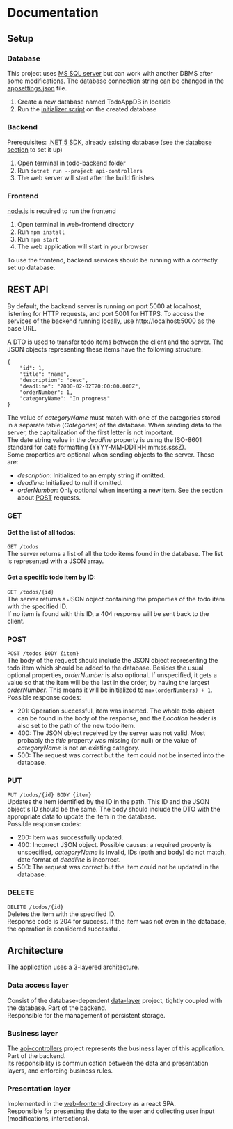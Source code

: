 # Documentation

## Setup

### Database
This project uses [MS SQL server](https://www.microsoft.com/en-us/sql-server/sql-server-downloads) but can work with another DBMS after some modifications. The database connection string can be changed in the [appsettings.json](todo-backend/api-controllers/appsettings.json) file.
1. Create a new database named TodoAppDB in localdb
2. Run the [initializer script](todo-backend/db/db_init.sql) on the created database

### Backend
Prerequisites: [.NET 5 SDK](https://dotnet.microsoft.com/download/dotnet/5.0), already existing database (see the [database section](#database) to set it up)
1. Open terminal in todo-backend folder
1. Run `dotnet run --project api-controllers`
1. The web server will start after the build finishes

### Frontend
[node.js](https://nodejs.org/en/download/) is required to run the frontend
1. Open terminal in web-frontend directory
1. Run `npm install`
1. Run `npm start`
1. The web application will start in your browser

To use the frontend, backend services should be running with a correctly set up database.

## REST API
By default, the backend server is running on port 5000 at localhost, listening for HTTP requests, and port 5001 for HTTPS. To access the services of the backend running locally, use http://localhost:5000 as the base URL.

A DTO is used to transfer todo items between the client and the server. The JSON objects representing these items have the following structure:  

    {
        "id": 1,
        "title": "name",
        "description": "desc",
        "deadline": "2000-02-02T20:00:00.000Z",
        "orderNumber": 1,
        "categoryName": "In progress"
    }

The value of *categoryName* must match with one of the categories stored in a separate table (*Categories*) of the database. When sending data to the server, the capitalization of the first letter is not important.  
The date string value in the *deadline* property is using the ISO-8601 standard for date formatting (YYYY-MM-DDTHH:mm:ss.sssZ).  
Some properties are optional when sending objects to the server. These are:
- *description*: Initialized to an empty string if omitted.
- *deadline*: Initialized to null if omitted.
- *orderNumber*: Only optional when inserting a new item. See the section about [POST](#post) requests.

### GET
#### Get the list of all todos:
`GET /todos`  
The server returns a list of all the todo items found in the database.
The list is represented with a JSON array.

#### Get a specific todo item by ID:
`GET /todos/{id}`  
The server returns a JSON object containing the properties of the todo item with the specified ID.  
If no item is found with this ID, a 404 response will be sent back to the client.

### POST
`POST /todos BODY {item}`  
The body of the request should include the JSON object representing the todo item which should be added to the database. Besides the usual optional properties, *orderNumber* is also optional. If unspecified, it gets a value so that the item will be the last in the order, by having the largest *orderNumber*. This means it will be initialized to `max(orderNumbers) + 1`.  
Possible response codes:
- 201: Operation successful, item was inserted. The whole todo object can be found in the body of the response, and the *Location* header is also set to the path of the new todo item.
- 400: The JSON object received by the server was not valid. Most probably the *title* property was missing (or null) or the value of *categoryName* is not an existing category.
- 500: The request was correct but the item could not be inserted into the database.

### PUT
`PUT /todos/{id} BODY {item}`  
Updates the item identified by the ID in the path. This ID and the JSON object's ID should be the same. The body should include the DTO with the appropriate data to update the item in the database.  
Possible response codes:
- 200: Item was successfully updated.
- 400: Incorrect JSON object. Possible causes: a required property is unspecified, *categoryName* is invalid, IDs (path and body) do not match, date format of *deadline* is incorrect.
- 500: The request was correct but the item could not be updated in the database.

### DELETE
`DELETE /todos/{id}`  
Deletes the item with the specified ID.  
Response code is 204 for success. If the item was not even in the database, the operation is considered successful.

## Architecture

The application uses a 3-layered architecture.

### Data access layer
Consist of the database-dependent [data-layer](/todo-backend/data-layer) project, tightly coupled with the database. Part of the backend.  
Responsible for the management of persistent storage.

### Business layer
The [api-controllers](/todo-backend/api-controllers) project represents the business layer of this application. Part of the backend.  
Its responsibility is communication between the data and presentation layers, and enforcing business rules.

### Presentation layer
Implemented in the [web-frontend](/web-frontend) directory as a react SPA.  
Responsible for presenting the data to the user and collecting user input (modifications, interactions).